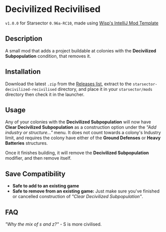 # Decivilized Recivilised

`v1.0.0` for Starsector `0.96a-RC10`, made using [Wisp's IntelliJ Mod Template](https://github.com/wispborne/Starsector-IntelliJ-Template)

## Description

A small mod that adds a project buildable at colonies with the **Decivilized Subpopulation** condition, that removes it.

## Installation

Download the latest `.zip` from the [Releases list](https://github.com/smangham/starsector-decivilized-recivilised/releases),
extract to the `starsector-decivilized-recivilised` directory, and place it in your `starsector/mods` directory then check it in the launcher.

## Usage

Any of your colonies with the **Decivilized Subpopulation** will now have **Clear Decivilized Subpopulation**
as a construction option under the *"Add industry or structure..."* menu.
It does not count towards a colony's Industry limit, and requires the colony have either of 
the **Ground Defenses** or **Heavy Batteries** structures. 

Once it finishes building, it will remove the **Decivilized Subpopulation** modifier, and then remove itself.

## Save Compatibility
* **Safe to add to an existing game** 
* **Safe to remove from an existing game:** Just make sure you've finished or cancelled construction of *"Clear Decivilized Subpopulation"*.

## FAQ
*"Why the mix of s and z?"* - S is more civilised.
